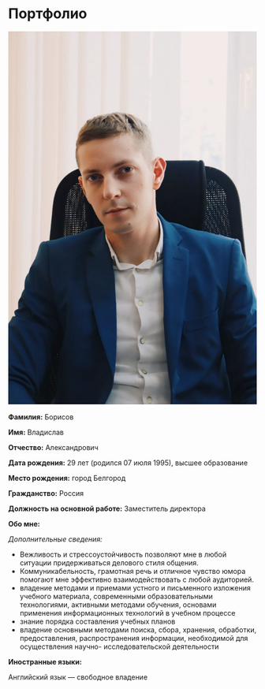 # Портфолио

![Фото](image.png)

**Фамилия:** Борисов

**Имя:** Владислав

**Отчество:** Александрович

**Дата рождения:** 29 лет (родился 07 июля 1995), высшее образование

**Место рождения:** город Белгород

**Гражданство:** Россия

**Должность на основной работе:** Заместитель директора

**Обо мне:**

*Дополнительные сведения:*
- Вежливость и стрессоустойчивость позволяют мне в любой ситуации придерживаться делового стиля общения.
- Коммуникабельность, грамотная речь и отличное чувство юмора помогают мне эффективно взаимодействовать с любой
аудиторией.
- владение методами и приемами устного и письменного изложения учебного материала, современными
образовательными технологиями, активными методами обучения, основами применения информационных технологий в
учебном процессе
- знание порядка составления учебных планов
- владение основными методами поиска, сбора, хранения, обработки, предоставления, распространения информации,
необходимой для осуществления научно- исследовательской деятельности

**Иностранные языки:**

Английский язык — cвободное владение